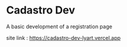 # Cadastro Dev

A basic development of a registration page

site link : https://cadastro-dev-lyart.vercel.app